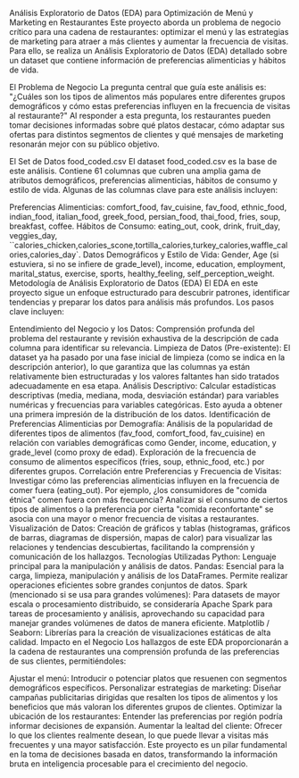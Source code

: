 Análisis Exploratorio de Datos (EDA) para Optimización de Menú y Marketing en Restaurantes
Este proyecto aborda un problema de negocio crítico para una cadena de restaurantes: optimizar el menú y las estrategias de marketing para atraer a más clientes y aumentar la frecuencia de visitas. Para ello, se realiza un Análisis Exploratorio de Datos (EDA) detallado sobre un dataset que contiene información de preferencias alimenticias y hábitos de vida.

El Problema de Negocio
La pregunta central que guía este análisis es: "¿Cuáles son los tipos de alimentos más populares entre diferentes grupos demográficos y cómo estas preferencias influyen en la frecuencia de visitas al restaurante?" Al responder a esta pregunta, los restaurantes pueden tomar decisiones informadas sobre qué platos destacar, cómo adaptar sus ofertas para distintos segmentos de clientes y qué mensajes de marketing resonarán mejor con su público objetivo.

El Set de Datos food_coded.csv
El dataset food_coded.csv es la base de este análisis. Contiene 61 columnas que cubren una amplia gama de atributos demográficos, preferencias alimenticias, hábitos de consumo y estilo de vida. Algunas de las columnas clave para este análisis incluyen:

Preferencias Alimenticias: comfort_food, fav_cuisine, fav_food, ethnic_food, indian_food, italian_food, greek_food, persian_food, thai_food, fries, soup, breakfast, coffee.
Hábitos de Consumo: eating_out, cook, drink, fruit_day, veggies_day, ``calories_chicken,calories_scone,tortilla_calories,turkey_calories,waffle_calories,calories_day`.
Datos Demográficos y Estilo de Vida: Gender, Age (si estuviera, si no se infiere de grade_level), income, education, employment, marital_status, exercise, sports, healthy_feeling, self_perception_weight.
Metodología de Análisis Exploratorio de Datos (EDA)
El EDA en este proyecto sigue un enfoque estructurado para descubrir patrones, identificar tendencias y preparar los datos para análisis más profundos. Los pasos clave incluyen:

Entendimiento del Negocio y los Datos: Comprensión profunda del problema del restaurante y revisión exhaustiva de la descripción de cada columna para identificar su relevancia.
Limpieza de Datos (Pre-existente): El dataset ya ha pasado por una fase inicial de limpieza (como se indica en la descripción anterior), lo que garantiza que las columnas ya están relativamente bien estructuradas y los valores faltantes han sido tratados adecuadamente en esa etapa.
Análisis Descriptivo: Calcular estadísticas descriptivas (media, mediana, moda, desviación estándar) para variables numéricas y frecuencias para variables categóricas. Esto ayuda a obtener una primera impresión de la distribución de los datos.
Identificación de Preferencias Alimenticias por Demografía:
Análisis de la popularidad de diferentes tipos de alimentos (fav_food, comfort_food, fav_cuisine) en relación con variables demográficas como Gender, income, education, y grade_level (como proxy de edad).
Exploración de la frecuencia de consumo de alimentos específicos (fries, soup, ethnic_food, etc.) por diferentes grupos.
Correlación entre Preferencias y Frecuencia de Visitas:
Investigar cómo las preferencias alimenticias influyen en la frecuencia de comer fuera (eating_out). Por ejemplo, ¿los consumidores de "comida étnica" comen fuera con más frecuencia?
Analizar si el consumo de ciertos tipos de alimentos o la preferencia por cierta "comida reconfortante" se asocia con una mayor o menor frecuencia de visitas a restaurantes.
Visualización de Datos: Creación de gráficos y tablas (histogramas, gráficos de barras, diagramas de dispersión, mapas de calor) para visualizar las relaciones y tendencias descubiertas, facilitando la comprensión y comunicación de los hallazgos.
Tecnologías Utilizadas
Python: Lenguaje principal para la manipulación y análisis de datos.
Pandas: Esencial para la carga, limpieza, manipulación y análisis de los DataFrames. Permite realizar operaciones eficientes sobre grandes conjuntos de datos.
Spark (mencionado si se usa para grandes volúmenes): Para datasets de mayor escala o procesamiento distribuido, se consideraría Apache Spark para tareas de procesamiento y análisis, aprovechando su capacidad para manejar grandes volúmenes de datos de manera eficiente.
Matplotlib / Seaborn: Librerías para la creación de visualizaciones estáticas de alta calidad.
Impacto en el Negocio
Los hallazgos de este EDA proporcionarán a la cadena de restaurantes una comprensión profunda de las preferencias de sus clientes, permitiéndoles:

Ajustar el menú: Introducir o potenciar platos que resuenen con segmentos demográficos específicos.
Personalizar estrategias de marketing: Diseñar campañas publicitarias dirigidas que resalten los tipos de alimentos y los beneficios que más valoran los diferentes grupos de clientes.
Optimizar la ubicación de los restaurantes: Entender las preferencias por región podría informar decisiones de expansión.
Aumentar la lealtad del cliente: Ofrecer lo que los clientes realmente desean, lo que puede llevar a visitas más frecuentes y una mayor satisfacción.
Este proyecto es un pilar fundamental en la toma de decisiones basada en datos, transformando la información bruta en inteligencia procesable para el crecimiento del negocio.
